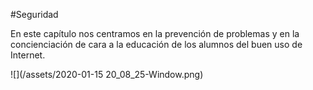 #Seguridad

En este capítulo nos centramos en la prevención de problemas y en la concienciación de cara a la educación de los alumnos del buen uso de Internet.

![](/assets/2020-01-15 20_08_25-Window.png)

